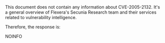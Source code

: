 This document does not contain any information about CVE-2005-2132. It's a general overview of Flexera's Secunia Research team and their services related to vulnerability intelligence.

Therefore, the response is:

NOINFO